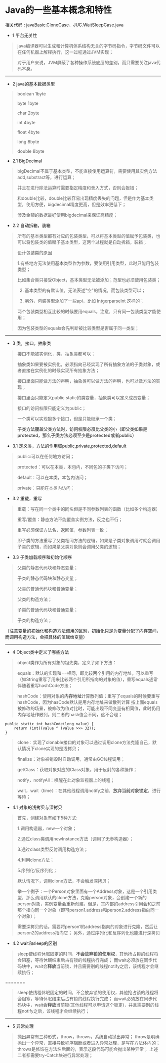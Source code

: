 ﻿# Java的一些基本概念和特性
相关代码 : javaBasic.CloneCase，JUC.WaitSleepCase.java

 - 1 平台无关性
> java编译器可以生成和计算机体系结构无关的字节码指令，字节码文件可以在任何机器上解释执行，这一过程通过JVM实现；
> 
> 对于用户来说，JVM屏蔽了各种操作系统底层的差别，而只需要关注java代码本身。

----------
 - 2 java的基本数据类型
> boolean 1byte
>
> byte 1byte
>
> char 2byte
>
> int 4byte
>
> float 4byte
>
> long 8byte
>
> double 8byte

 - 2.1 BigDecimal
> bigDecimal不属于基本类型，不能直接使用运算符，需要使用其实例方法add,substract等，进行运算；
> 
> 并且在进行除法运算时需要指定精度和舍入方式，否则会报错；
> 
> 和double比较，double比较容易出现精度丢失的问题，但是作为基本类型，使用方便，bigdecimal精度更高，但是效率更低下；
> 
> 涉及金额的数据最好使用bigdecimal来保证高精度；

 - 2.2 自动拆箱，装箱
> 所有的基本类型都有对应的包装类型，可以将基本类型的值赋予包装类，也可以将包装类的值赋予基本类型，这两个过程就是自动拆箱，装箱；
> 
> 设计包装类的原因
> 
> 1.有些地方无法使用基本类型作为参数，要使用引用类型，此时只能用包装类型；
> 
> 比如集合类只接受Object，基本类型无法被添加；范型也必须使用包装类；
> 
> 2. 基本类型的有默认值，无法表述"空"的情况，而包装类型可以；
> 
> 3. 另外，包装类型添加了一些api，比如 IntgerparseInt 这样的；
> 
> 两个包装类型相互比较的时候要用equals，注意，只有同一包装类型才能使用；
> 
> 因为包装类型的equals会先判断被比较类型是否属于同一类型；
----------

 - 3 类，接口，抽象类
> 接口不能被实例化，类，抽象类都可以；
> 
> 抽象类如果要被实例化，必须指向已经实现了所有抽象方法的子类对象，或者直接在实例化的时候实现所有抽象方法；
> 
> 接口里面只能做方法的声明，抽象类可以做方法的声明，也可以做方法的实现；
> 
> 接口里面只能定义public static的类变量，抽象类可以定义成员变量；
> 
> 接口的访问权限只能定义为public；
> 
> 一个类可以实现狠多个接口，但是只能继承一个类；
> 
> **子类方法覆盖父类方法时，访问权限必须比父类的小（即父类如果是protected，那么子类方法必须至少是protected或者public）**

 - 3.1 定义类，方法的作用域public,private,protected,default
> public:可以在任何地方访问； 
>
> protected：可以在本类，本包内，不同包的子类下访问；
>
> default：可以在本类，本包内访问；
>
> private：只能在本类内访问；

 - 3.2 重载，重写
> 重载：写在同一个类中的同名但是不同参数列表的函数（比如多个构造器）
>
> 重写/覆盖：静态方法不能覆盖实例方法，反之也不行；
>
> 重写必须保证方法名，返回值，参数列表一致；
>
> 即子类的方法重写了父类相同方法的逻辑，如果是子类对象调用时就会调用子类的逻辑，而如果是父类对象则会调用父类的逻辑；


  - 3.3 子类加载顺序和初始化顺序
> 父类的静态代码块和静态变量； 
>
> 子类的静态代码块和静态变量；
>
> 父类的普通代码块和普通变量；
>
> 父类的构造方法；
> 
> 子类的普通代码块和普通变量；
>
> 子类的构造方法；
>  
（注意变量的初始化和构造方法调用的区别，初始化只是为变量分配了内存空间，而调用构造方法，会把具体的值赋给变量）

----------

 - 4 Object类中定义了哪些方法
> object类作为所有对象的祖先类，定义了如下方法：
>
> equals：默认的实现和==相同，即比较两个引用的内存地址，可以重写（如String重写了用来比较两个引用所指向的对象的值），重写equals通常伴随着重写hashCode方法；
>
> hashCode：使用对象的**内存地址**计算散列值；重写了equals的时候要重写hashCode，因为hasCode默认是用内存地址来做散列计算
> 按上面equals被修改的场景，被修改为值对比时，可能出现不同变量有相同值，此时仍用内存地址作散列，则二者的hash值会不同，这不合理；
>
    public static int hashCode(long value) {
        return (int)(value ^ (value >>> 32));
    }
> 
> clone：实现了clonable接口的对象可以通过调用clone方法克隆自己，默认情况下clone实现的是浅拷贝；
>
> finalize：对象被销毁时自动调用，通常由GC线程调用；
>
> getClass：获取对象对应的Class对象，用于反射的各种操作；
>
> notify，notifyAll：唤醒在此对象监视器上的线程；
>
> wait，wait（time）：在其他线程调用notify之前，**放弃当前对象锁定**，进行等待；

 - 4.1 对象的浅拷贝与深拷贝

> 首先，创建对象有如下5种方式:
>
> 1.调用构造器，new一个对象；
>
> 2.通过class类调用newInstance方法（调用了无参构造器）；
>
> 3.通过class类型反射调用构造方法；
>
> 4.利用clone方法；
>
> 5.序列化/反序列化；
> 
> 默认情况下，调用clone方法，不会触发深拷贝；
>
> 举一个例子：一个Person对象里面有一个Address对象，这是一个引用类型，那么调用默认的clone方法，克隆person对象，会创建一个新的person对象，实例变量会重新创建，但是，其内部的address引用会和之前那个指向同一个对象（即可person1.address和person2.address指向同一个对象）；
>
> 需要深拷贝的话，需要将person1的address指向的对象进行克隆，然后让person2的address指向它；
另外，通过序列化和反序列化也能进行深拷贝

  - 4.2 wait和sleep的区别
> sleep使线程休眠固定的时间，**不会放弃锁的使用权**，其他抢占锁的线程将会阻塞，等待休眠结束后占有锁的线程执行完成；
而wait必须放在同步代码块中，wait会**释放**当前锁，并且需要别的线程notify之后，该线程才会继续执行；

=======
> sleep使线程休眠固定的时间，不会放弃锁的使用权，其他抢占锁的线程将会阻塞，等待休眠结束后占有锁的线程执行完成；
> 而wait必须放在同步代码块中，wait会**释放**当前锁(其他线程可以申请这个锁定)，并且需要别的线程notify之后，该线程才会继续执行；
>
----------

 - 5 异常处理

> 抛出异常有三种形式，throw，throws，系统自动抛出异常；
throw是明确抛出一个异常，直接导致程序阻断或者进入异常处理，是写在方法体内的；
throws是修饰在方法名后面的，表示这段代码可能会抛出某种异常；
上述二者都需要try-Catch块进行异常处理；

 
 
 
